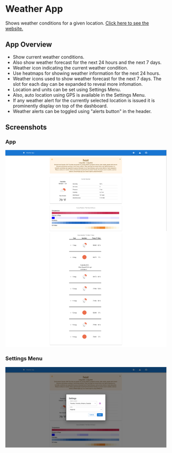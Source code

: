 # Weather App

Shows weather conditions for a given location. [Click here to see the website.](https://weather-app-react.pages.dev/)

## App Overview

* Show current weather conditions.
* Also show weather forecast for the next 24 hours and the next 7 days.
* Weather icon indicating the current weather condition.
* Use heatmaps for showing weather information for the next 24 hours.
* Weather icons used to show weather forecast for the next 7 days. The slot for each day can be expanded to reveal more infomation.
* Location and units can be set using Settings Menu.
* Also, auto location using GPS is available in the Settings Menu.
* If any weather alert for the currently selected location is issued it is prominently display on top of the dashboard.
* Weather alerts can be toggled using "alerts button" in the header.

## Screenshots

### App
![App Screenshot](<screenshots/Weather App.png> "Weather App showing an alert.")

### Settings Menu
![App Screenshot - Settings Menu](<screenshots/Weather App - Settings Menu.png> "Weather App showing the settings menu.")

